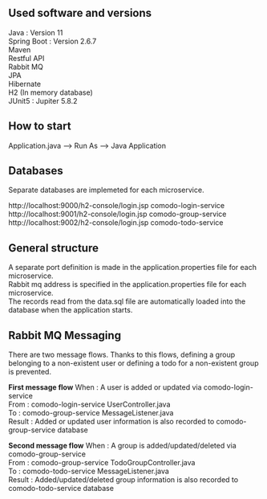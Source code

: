 ## Used software and versions
Java 		: Version 11              <br/>
Spring Boot 	: Version 2.6.7     <br/>
Maven                             <br/>
Restful API                       <br/>
Rabbit MQ                         <br/>
JPA                               <br/>
Hibernate                         <br/>
H2 (In memory database)           <br/>
JUnit5 		: Jupiter 5.8.2         <br/>

## How to start
Application.java --> Run As --> Java Application

## Databases
Separate databases are implemeted for each microservice.                  <br/>

http://localhost:9000/h2-console/login.jsp       	comodo-login-service    <br/>
http://localhost:9001/h2-console/login.jsp       	comodo-group-service    <br/>
http://localhost:9002/h2-console/login.jsp   	comodo-todo-service          <br/>

## General structure
A separate port definition is made in the application.properties file for each microservice.             <br/>
Rabbit mq address is specified in the application.properties file for each microservice.                 <br/>
The records read from the data.sql file are automatically loaded into the database when the application starts.

## Rabbit MQ Messaging
There are two message flows. Thanks to this flows, defining a group belonging to a non-existent user or defining a todo for a non-existent group is prevented.

**First message flow**
When	: A user is added or updated via comodo-login-service    <br/>
From	: comodo-login-service UserController.java               <br/>
To 	: comodo-group-service MessageListener.java                <br/>
Result	: Added or updated user information is also recorded to comodo-group-service database

**Second message flow**
When	: A group is added/updated/deleted via comodo-group-service <br/>
From	: comodo-group-service TodoGroupController.java             <br/>
To 	: comodo-todo-service MessageListener.java                    <br/>
Result	: Added/updated/deleted group information is also recorded to comodo-todo-service database







